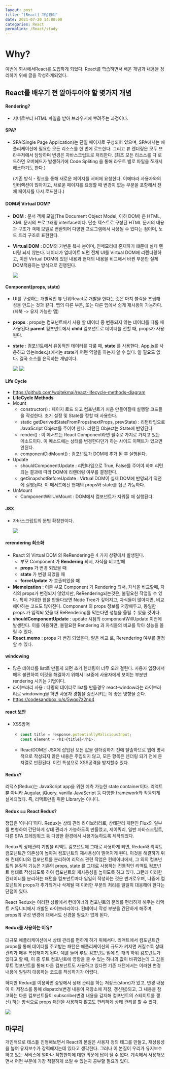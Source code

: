 ```yaml
---
layout: post
title: "[React] 개념정리"
date: 2021-07-20 14:00:00
categories: React
permalink: /React/study
---
```


# Why?

이번에 회사에서React를 도입하게 되었다. React를 학습하면서 배운 개념과 내용을 정리하기 위해 글을 작성하게되었다. 


## React를 배우기 전 알아두어야 할 몇가지 개념

#### Rendering?

- 서버로부터 HTML 파일을 받아 브라우저에 뿌려주는 과정이다.
  

#### SPA?

- SPA(Single Page Application)는 단일 페이지로 구성되어 있으며,  SPA에서는 애플리케이션에 필요한 모든 리소스를 한 번에 로드한다. 그리고 뷰 렌더링은 모두 브라우저에서 담당하며 변경은 자바스크립트로 처리한다. (최초 모든 리소스를 다 로드하면 오버헤드가 발생하기에 Code Spliting 을 통해 라우트 별로 파일을 쪼개서 해소하기도 한다.)

  (기존 방식 - 링크를 통해 새로운 페이지를 서버에 요청한다. 이에따라 사용자와의 인터렉션이 많아지고, 새로운 페이지를 요청할 때 변경이 없는 부분을 포함해서 전체 페이지를 다시 로드한다.)
  
  

#### DOM과 Virtual DOM?

- **DOM** : 문서 객체 모델(The Document Object Model, 이하 DOM) 은 HTML, XML 문서의 프로그래밍 interface이다. 단순 텍스트로 구성된 HTML 문서의 내용과 구조가 객체 모델로 변환되어 다양한 프로그램에서 사용될 수 있다는 점이며, 노드 트리 구조로 표현한다.

- **Virtual DOM** : DOM의 가변운 복사 본이며, 인메모리에 존재하기 떄문에 실제 렌더링 되지 않는다. 데이터가 업데이트 되면 전체 UI를 Virtual DOM에 리렌더링하고, 이전 Virtual DOM에 있던 내용과 현재의 내용을 비교해서 바뀐 부분만 실제 DOM적용하는 방식으로 진행된다.

  <img src = "/img/210713_dom1.png" class="middle-image"/>

#### Component(props, state)

- UI를 구성하는 개별적인 뷰 단위React로 개발을 한다는 것은 마치 블럭을 조립해 성을 만드는 것과 같다. 앱의 다른 부분, 또는 다른 앱에서 쉽게 재사용이 가능하다. (페북 -> 유지 가능한 앱)

- **props** : props는 컴포넌트에서 사용 할 데이터 중 변동되지 않는 데이터를 다룰 때 사용된다.**parent** 컴포넌트에서 **child** 컴포넌트로 데이터를 전할 때, props가 사용된다.

- **state** : 컴포넌트에서 유동적인 데이터를 다룰 때, **state** 를 사용한다. App.js를 사용하고 있는index.js에서는 state가 어떤 역할을 하는지 알 수 없다. 알 필요도 없다. 결국 소스를 은직하는 개념이다.

  <img src = "/img/210713_state1.jpeg" class="middle-image"/>

  <img src = "/img/210713_state2.jpeg" class="middle-image"/>

#### Life Cycle

- https://github.com/wojtekmaj/react-lifecycle-methods-diagram
- **LifeCycle Methods**
- Mount
  - constructor() : 페이지 로드 되고 컴포넌트가 처음 만들어질때 실행할 코드들을 작성한다. 초기 설정 및 State를 정할 때 사용한다.
  - static getDerivedStateFromProps(nextProps, prevState) : 리턴타입으로 JavaScript Object를 주어야 한다. 리턴된 Object는 State에 반영된다.
  - render() : 이 메서드는 React Component라면 필수로 가지로 가지고 있는 메소드이다. 이 메소드에는 상태를 변경한다던가 하는 사이드 이펙트가 있으면 안된다.
  - componentDidMount() : 컴포넌트가 DOM에 추가 된 후 실행된다.
- Update
  - shouldComponentUpdate : 리턴타입으로 True, False를 주어야 하며 리턴되는 결과에 따라 DOM에 리렌더링 여부를 결정한다.
  - getSnapshotBeforeUpdate : Virtual DOM이 실제 DOM에 반영되기 직전에 실행된다. 이 메서드에선 현재의 props와 state를 접근 가능하다.
- UnMount
  - ComponentWillUnMount : DOM에서 컴포넌트가 지워질 때 실행된다.
    

#### JSX

- 자바스크립트의 문법 확장판이다. 

  <img src = "/img/210713_jsx1.JPG" class="middle-image"/>
  

#### rerendering 최소화

- React 의 Virtual DOM 의 ReRendering은 4 가지 상황에서 발생된다.
  - 부모 Component 가 **Rendering** 되서, 자식을 비교할때
  - **props** 가 변경 되었을 때
  - **state** 가 변경 되었을 때
  - **forceUpdate** 가 호출되었을 때
- **Memoization** : 이중 부모 Component 가 Rendering 되서, 자식을 비교할때, 자식의 props가 변경되지 않았지만, ReRendering되는것은, 불필요한 작업일 수 있다. 특히 거대한 웹을 만들다보면 Node Tree가 깊어지고, 자식들이 많아지면, 비교 해야하는 코드도 많아진다. Component 의 props 정보를 저장해두고, 동일한 props 가 입력되 었을 때 ReRendering를 막는다면 성능을 올릴 수 있을 것이다.
- **shouldComponentUpdate** : update 시점의 componentWillUpdate 이전에 발생한다.
  이를 이용하면, 불필요한 Rendering 과 자식들의 비교를 막아 성능을 올릴 수 있다.
- **React.memo** : props 가 변경 되었을때, 얕은 비교 로, Rerendering 여부를 결정할 수 있다.


#### windowing

- 많은 데이터를 list로 만들게 되면 초기 렌더링이 너무 오래 걸린다. 사용자 입장에서 매우 불편하여 이것을 해결하기 위해서 list중에 사용자에게 보이는 부분만 rendering 시키는 기법이다.
- 라이브러리 사용 : 다량의 데이터로 list를 만들경우 react-window라는 라이브러리로 windowing을 하면 사용자 경험을 증진시키는 데 좋은 영향을 준다. 
- https://codesandbox.io/s/5wqo7z2np4
  

#### react 보안

- XSS방어

  - ```javascript
    const title = response.potentiallyMaliciousInput;
    const element = <h1>{title}</h1>;
    ```

  - ReactDOM은 JSX에 삽입된 모든 값을 렌더링하기 전에 탈출하므로 앱에 명시적으로 작성되지 않은 내용은 주입되지 않고, 모든 항목은 렌더링 되기 전에 문자열로 반환된다. 이런 특성으로 XSS공격을 방지할수 있다.

#### Redux?

리덕스(Redux)는 JavaScript app을 위한 예측 가능한 state container이다. 리액트 뿐 아니라 Augular, jQuery, vanilla JavaScript 등 다양한 framework와 작동되게 설계되었다. 즉, 리액트만을 위한 Library는 아니다.

#### Redux == React Redux?

정답은 '아니다'이다. Redux는 상태 관리 라이브러리로, 상태관리 패턴인 Flux의 일부를 변형하여 간단하게 상태 관리가 가능하도록 만들었고, 제이쿼리, 일반 자바스크립트, 다른 SPA 프레임워크 등 다양한 환경에서 사용가능하도록 제작되었다.

Redux의 상태관리 기법을 리액트 컴포넌트에 그대로 사용하게 되면, Redux와 리액트 컴포넌트간 의존성이 높아져 컴포넌트의 재사용성이 떨어지게 된다. 이것을 해결하기 위해 컨테이너와 컴포넌트를 분리하여 리덕스 관련 작업은 컨테이너에서, 그 외의 컴포넌트의 본질적 기능은 기존의 props, state 를 그대로 사용하는 전통적인 리액트 컴포넌트 형태로 작성되도록 하여 컴포넌트의 재사용성을 높이도록 하고 있다. 그런데 이러한 컨테이너를 분리하는 패턴을 컴포넌트마다 일일히 작성하는 것은 번거로우며, 나중에 컴포넌트에  props가 추가되거나 삭제될 때 이러한 부분의 처리를 일일히 대응해야 한다는 단점이 있다.

React Redux는 이러한 상황에서 컨테이너와 컴포넌트의 분리를 편리하게 해주는 리액트 커뮤니티에서 개발된 라이브러리이다. 컨테이너 작성 부분을 간단하게 해주며,  props의 구성 변경에 대해서도 신경쓸 필요가 없게 된다.

#### Redux를 사용하는 이유?

대규모 애플리케이션에서 상태 관리를 편하게 하기 위해서다. 리액트에서 컴포넌트간 props를 통해 데이터를 주고받는 패턴은 애플리케이션의 규모가 켜지면 커질수록 상태 관리가 매우 복잡해지게 된다. 예를 들어 루트 컴포넌트 밑에 만 개의 하위 컴포넌트가 있다고 할 때, 이 중 루트 컴포넌트에 영향을 줄 수 있는 하나의 값이 바뀌었는데 그 값을 루트 컴포넌트를 통해 다른 컴포넌트도 사용하고 있다면 기존 패턴에서는 이러한 변경 내용에 일일히 대응하는 코드를 작성하기가 어렵다.

하지만 Redux를 이용하면 중앙에서 상태 관리를 하는 저장소(store)가 있고, 변경 내용이 이 저장소를 통해 dispatch(변경 내용이 저장소에 저장, 갱신됨)되고, 그 내용을 참고하는 다른 컴포넌트들이 subscribe(변경 내용을 감지해 컴포넌트의 스테이트를 갱신) 하는 방식으로 props 패턴을 사용하지 않고도 편리하게 상태 관리를 할 수 있다.

<img src = "/img/redux_1.JPG" class="middle-image"/>

## 마무리

개인적으로 테스틑 진행해보면서 React의 본질은 사용자 정의 태그를 만들고, 재상용성을 높여 유지보수가 강력해지는데 있다고 생각한다. 그러나 이 본질이 우리가 유지보수하고 있는 서비스에 얼마나 적합한지에 대한 의문에 답이 될 수 없다. 계속해서 사용해보면서 어떤 부분에 가장 적절하게 쓰일 수 있는지 공부할 필요가 있다.